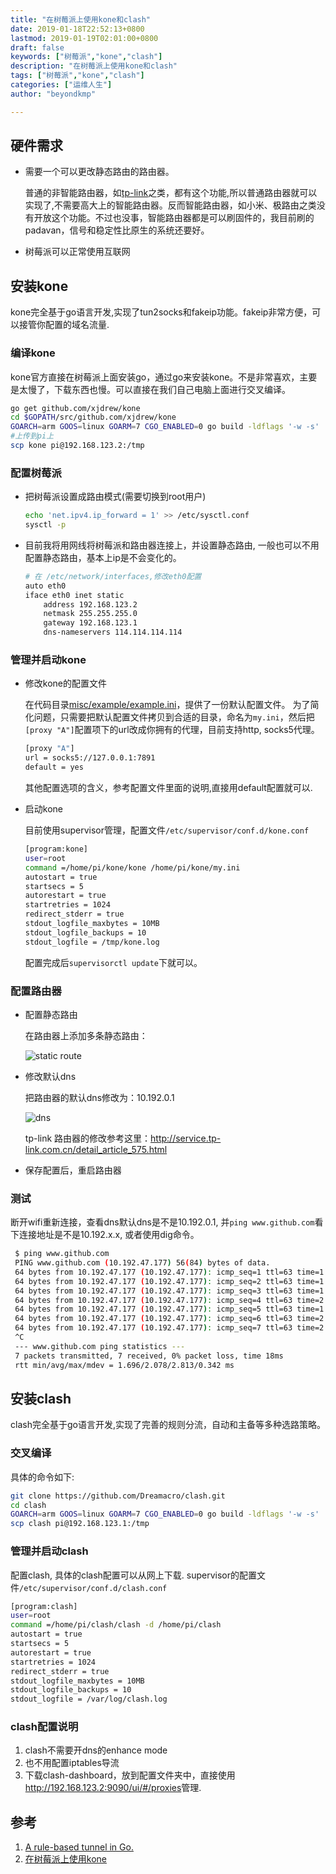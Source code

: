 ```yaml
---
title: "在树莓派上使用kone和clash"
date: 2019-01-18T22:52:13+0800
lastmod: 2019-01-19T02:01:00+0800
draft: false
keywords: ["树莓派","kone","clash"]
description: "在树莓派上使用kone和clash"
tags: ["树莓派","kone","clash"]
categories: ["运维人生"]
author: "beyondkmp"

---
```



## 硬件需求

* 需要一个可以更改静态路由的路由器。

    普通的非智能路由器，如[tp-link](http://service.tp-link.com.cn/detail_article_28.html)之类，都有这个功能,所以普通路由器就可以实现了,不需要高大上的智能路由器。反而智能路由器，如小米、极路由之类没有开放这个功能。不过也没事，智能路由器都是可以刷固件的，我目前刷的padavan，信号和稳定性比原生的系统还要好。

* 树莓派可以正常使用互联网

<!--more-->

## 安装kone

kone完全基于go语言开发,实现了tun2socks和fakeip功能。fakeip非常方便，可以接管你配置的域名流量.

### 编译kone

kone官方直接在树莓派上面安装go，通过go来安装kone。不是非常喜欢，主要是太慢了，下载东西也慢。可以直接在我们自己电脑上面进行交叉编译。

```bash
go get github.com/xjdrew/kone
cd $GOPATH/src/github.com/xjdrew/kone
GOARCH=arm GOOS=linux GOARM=7 CGO_ENABLED=0 go build -ldflags '-w -s'
#上传到pi上
scp kone pi@192.168.123.2:/tmp
```

### 配置树莓派

* 把树莓派设置成路由模式(需要切换到root用户)

    ```bash
    echo 'net.ipv4.ip_forward = 1' >> /etc/sysctl.conf
    sysctl -p
    ```
* 目前我将用网线将树莓派和路由器连接上，并设置静态路由, 一般也可以不用配置静态路由，基本上ip是不会变化的。

	```bash
    # 在 /etc/network/interfaces,修改eth0配置
    auto eth0
    iface eth0 inet static
        address 192.168.123.2
        netmask 255.255.255.0
        gateway 192.168.123.1
        dns-nameservers 114.114.114.114
	```

### 管理并启动kone

* 修改kone的配置文件

    在代码目录[misc/example/example.ini](https://github.com/xjdrew/kone/blob/master/misc/example/example.ini)，提供了一份默认配置文件。
    为了简化问题，只需要把默认配置文件拷贝到合适的目录，命名为`my.ini`，然后把`[proxy "A"]`配置项下的url改成你拥有的代理，目前支持http, socks5代理。

    ```bash
    [proxy "A"]
    url = socks5://127.0.0.1:7891
    default = yes
    ```

    其他配置选项的含义，参考配置文件里面的说明,直接用default配置就可以.

* 启动kone

    目前使用supervisor管理，配置文件`/etc/supervisor/conf.d/kone.conf `

    ```bash
    [program:kone]
	user=root
	command =/home/pi/kone/kone /home/pi/kone/my.ini
	autostart = true
	startsecs = 5
	autorestart = true
	startretries = 1024
	redirect_stderr = true
	stdout_logfile_maxbytes = 10MB
	stdout_logfile_backups = 10
	stdout_logfile = /tmp/kone.log
    ```

    配置完成后`supervisorctl update`下就可以。

### 配置路由器

* 配置静态路由

    在路由器上添加多条静态路由：

    ![static route](/imgs/static_route.png)

* 修改默认dns

    把路由器的默认dns修改为：10.192.0.1

    ![dns](/imgs/dns.png)

    tp-link 路由器的修改参考这里：<http://service.tp-link.com.cn/detail_article_575.html>

* 保存配置后，重启路由器

### 测试

断开wifi重新连接，查看dns默认dns是不是10.192.0.1, 并`ping www.github.com`看下连接地址是不是10.192.x.x, 或者使用dig命令。

```bash
 $ ping www.github.com
 PING www.github.com (10.192.47.177) 56(84) bytes of data.
 64 bytes from 10.192.47.177 (10.192.47.177): icmp_seq=1 ttl=63 time=1.70 ms
 64 bytes from 10.192.47.177 (10.192.47.177): icmp_seq=2 ttl=63 time=1.96 ms
 64 bytes from 10.192.47.177 (10.192.47.177): icmp_seq=3 ttl=63 time=1.82 ms
 64 bytes from 10.192.47.177 (10.192.47.177): icmp_seq=4 ttl=63 time=2.05 ms
 64 bytes from 10.192.47.177 (10.192.47.177): icmp_seq=5 ttl=63 time=1.98 ms
 64 bytes from 10.192.47.177 (10.192.47.177): icmp_seq=6 ttl=63 time=2.81 ms
 64 bytes from 10.192.47.177 (10.192.47.177): icmp_seq=7 ttl=63 time=2.23 ms
 ^C
 --- www.github.com ping statistics ---
 7 packets transmitted, 7 received, 0% packet loss, time 18ms
 rtt min/avg/max/mdev = 1.696/2.078/2.813/0.342 ms

```

## 安装clash

clash完全基于go语言开发,实现了完善的规则分流，自动和主备等多种选路策略。

###  交叉编译

具体的命令如下:

```bash
git clone https://github.com/Dreamacro/clash.git
cd clash
GOARCH=arm GOOS=linux GOARM=7 CGO_ENABLED=0 go build -ldflags '-w -s'
scp clash pi@192.168.123.1:/tmp
```

### 管理并启动clash

配置clash, 具体的clash配置可以从网上下载. supervisor的配置文件`/etc/supervisor/conf.d/clash.conf`

```bash
[program:clash]
user=root
command =/home/pi/clash/clash -d /home/pi/clash
autostart = true
startsecs = 5
autorestart = true
startretries = 1024
redirect_stderr = true
stdout_logfile_maxbytes = 10MB
stdout_logfile_backups = 10
stdout_logfile = /var/log/clash.log
```

### clash配置说明

1. clash不需要开dns的enhance mode
2. 也不用配置iptables导流
3. 下载clash-dashboard，放到配置文件夹中，直接使用<http://192.168.123.2:9090/ui/#/proxies>管理.


## 参考

1. [A rule-based tunnel in Go.](https://github.com/Dreamacro/clash)
2. [在树莓派上使用kone](https://github.com/xjdrew/kone/blob/master/misc/docs/how-to-use-with-raspberry-pi.md)
